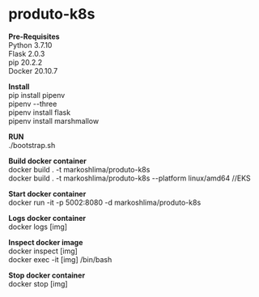 # produto-k8s

**Pre-Requisites** <br />
Python 3.7.10 <br />
Flask 2.0.3 <br />
pip 20.2.2 <br />
Docker 20.10.7

**Install** <br />
pip install pipenv <br />
pipenv --three <br />
pipenv install flask <br />
pipenv install marshmallow

**RUN** <br />
./bootstrap.sh
    
**Build docker container** <br />
docker build . -t markoshlima/produto-k8s<br />
docker build . -t markoshlima/produto-k8s --platform linux/amd64 //EKS

**Start docker container** <br />
docker run -it -p 5002:8080 -d markoshlima/produto-k8s

**Logs docker container** <br />
docker logs [img]

**Inspect docker image** <br />
docker inspect [img] <br />
docker exec -it [img] /bin/bash

**Stop docker container** <br />
docker stop [img]